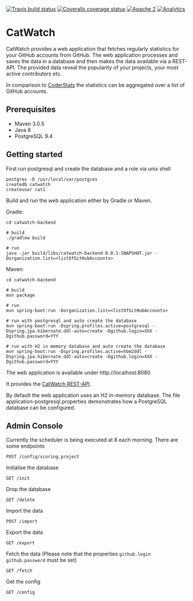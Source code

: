 [![Travis build status](https://travis-ci.org/zalando/catwatch.svg)](https://travis-ci.org/zalando/catwatch)
[![Coveralls coverage status](https://img.shields.io/coveralls/zalando/catwatch.svg)](https://coveralls.io/r/zalando/catwatch)
[![Apache 2](http://img.shields.io/badge/license-Apache%202-blue.svg)](http://www.apache.org/licenses/LICENSE-2.0)
[![Analytics](https://ga-beacon.appspot.com/UA-65266986-1/zalando/catwatch)](https://github.com/zalando/catwatch)


# CatWatch

CatWatch provides a web application that fetches regularly statistics for your GitHub accounts from GitHub.
The web application processes and saves the data in a database and then makes the data available via a REST-API.
The provided data reveal the popularity of your projects, your most active contributors etc.

In comparison to [CoderStats](http://coderstats.net/) the statistics can be aggregated over a list of GitHub accounts.

## Prerequisites

* Maven 3.0.5
* Java 8
* PostgreSQL 9.4

## Getting started

First run postgresql and create the database and a role via unix shell
    
    postgres -D /usr/local/var/postgres
    createdb catwatch
    createuser cat1

Build and run the web application either by Gradle or Maven. 

Gradle:

    cd catwatch-backend
    
    # build
    ./gradlew build
    
    # run
    java -jar build/libs/catwatch-backend-0.0.1-SNAPSHOT.jar -Dorganization.list=<listOfGitHubAccounts>


Maven:

    cd catwatch-backend

    # build
    mvn package
    
    # run
    mvn spring-boot:run -Dorganization.list=<listOfGitHubAccounts>
    
    # run with postgresql and auto create the database
    mvn spring-boot:run -Dspring.profiles.active=postgresql -Dspring.jpa.hibernate.ddl-auto=create -Dgithub.login=XXX -Dgithub.password=YYY
    
    # run with H2 in memory database and auto create the database
    mvn spring-boot:run -Dspring.profiles.active=hbm2ddl -Dspring.jpa.hibernate.ddl-auto=create -Dgithub.login=XXX -Dgithub.password=YYY


The web application is available under http://localhost:8080

It provides the [CatWatch REST-API](https://zalando.github.io/catwatch/).

By default the web application uses an H2 in-memory database.
The file application-postgresql.properties demonstrates how a PostgreSQL database can be configured.
 
## Admin Console

Currently the scheduler is being executed at 8 each morning. There are some endpoints 

    POST /config/scoring.project
    
Initialise the database
    
    GET /init
    
Drop the database

    GET /delete
    
Import the data

    POST /import
    
Export the data

    GET /export
    
Fetch the data (Please note that the properties ```github.login``` ```github.password``` must be set)
    
    GET /fetch
    
Get the config

    GET /config
    